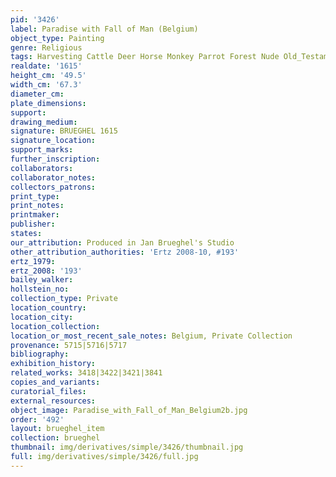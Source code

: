 ```yaml
---
pid: '3426'
label: Paradise with Fall of Man (Belgium)
object_type: Painting
genre: Religious
tags: Harvesting Cattle Deer Horse Monkey Parrot Forest Nude Old_Testament Paradise
realdate: '1615'
height_cm: '49.5'
width_cm: '67.3'
diameter_cm: 
plate_dimensions: 
support: 
drawing_medium: 
signature: BRUEGHEL 1615
signature_location: 
support_marks: 
further_inscription: 
collaborators: 
collaborator_notes: 
collectors_patrons: 
print_type: 
print_notes: 
printmaker: 
publisher: 
states: 
our_attribution: Produced in Jan Brueghel's Studio
other_attribution_authorities: 'Ertz 2008-10, #193'
ertz_1979: 
ertz_2008: '193'
bailey_walker: 
hollstein_no: 
collection_type: Private
location_country: 
location_city: 
location_collection: 
location_or_most_recent_sale_notes: Belgium, Private Collection
provenance: 5715|5716|5717
bibliography: 
exhibition_history: 
related_works: 3418|3422|3421|3841
copies_and_variants: 
curatorial_files: 
external_resources: 
object_image: Paradise_with_Fall_of_Man_Belgium2b.jpg
order: '492'
layout: brueghel_item
collection: brueghel
thumbnail: img/derivatives/simple/3426/thumbnail.jpg
full: img/derivatives/simple/3426/full.jpg
---
```

